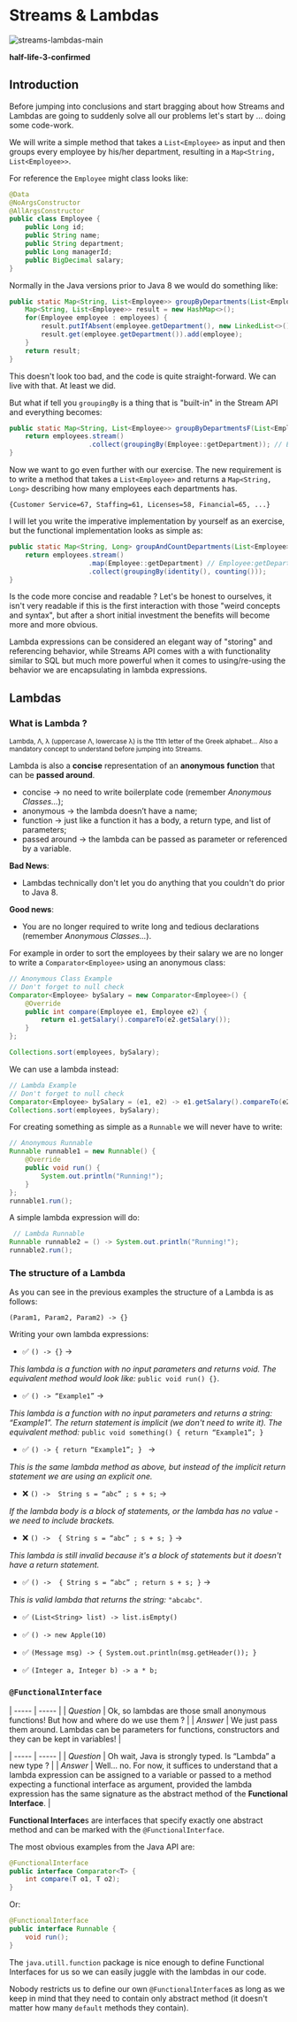 # Streams & Lambdas

![streams-lambdas-main](media/streams-lambdas-main.jpg)

**half-life-3-confirmed**

## Introduction

Before jumping into conclusions and start bragging about how Streams and Lambdas are going to suddenly solve all our problems let's start by ... doing some code-work. 

We will write a simple method that takes a `List<Employee>` as input and then groups every employee by his/her department, resulting in a `Map<String, List<Employee>>`. 

For reference the `Employee` might class looks like:

```java
@Data
@NoArgsConstructor
@AllArgsConstructor
public class Employee {
    public Long id;
    public String name;
    public String department;
    public Long managerId;
    public BigDecimal salary;
}
```

Normally in the Java versions prior to Java 8 we would do something like:

```java
public static Map<String, List<Employee>> groupByDepartments(List<Employee> employees) {
    Map<String, List<Employee>> result = new HashMap<>();
    for(Employee employee : employees) {
        result.putIfAbsent(employee.getDepartment(), new LinkedList<>());
        result.get(employee.getDepartment()).add(employee);
    }
    return result;
}
```

This doesn't look too bad, and the code is quite straight-forward. We can live with that. At least we did.

But what if tell you `groupingBy` is a thing that is "built-in" in the Stream API and everything becomes:

```java
public static Map<String, List<Employee>> groupByDepartmentsF(List<Employee> employees) {
    return employees.stream()
                    .collect(groupingBy(Employee::getDepartment)); // Employee:getDepartment is a lambda
}
```

Now we want to go even further with our exercise. The new requirement is to write a method that takes a `List<Employee>` and returns a `Map<String, Long>` describing how many employees each departments has.

```
{Customer Service=67, Staffing=61, Licenses=58, Financial=65, ...}
```

I will let you write the imperative implementation by yourself as an exercise, but the functional implementation looks as simple as:

```java
public static Map<String, Long> groupAndCountDepartments(List<Employee> employees) {
    return employees.stream()
                    .map(Employee::getDepartment) // Employee:getDepartment is a lambda
                    .collect(groupingBy(identity(), counting()));
}
```

Is the code more concise and readable ? Let's be honest to ourselves, it isn't very readable if this is the first interaction with those "weird concepts and syntax", but after a short initial investment the benefits will become more and more obvious.

Lambda expressions can be considered an elegant way of "storing" and referencing behavior, while Streams API comes with a with functionality similar to SQL but much more powerful when it comes to using/re-using the behavior we are encapsulating in lambda expressions. 

## Lambdas

### What is Lambda ?

<sup>Lambda, Λ, λ (uppercase Λ, lowercase λ) is the 11th letter of the Greek alphabet... Also a mandatory concept to understand before jumping into Streams.</sup>

Lambda is also a **concise** representation of an **anonymous** **function** that can be **passed around**.
* concise → no need to write boilerplate code (remember *Anonymous Classes...*);
* anonymous → the lambda doesn’t have a name;
* function → just like a function it has a body, a return type, and list of parameters;
* passed around → the lambda can be passed as parameter or referenced by a variable.

**Bad News**:
* Lambdas technically don't let you do anything that you couldn't do prior to Java 8. 

**Good news**:
* You are no longer required to write long and tedious declarations (remember *Anonymous Classes...*). 

For example in order to sort the employees by their salary we are no longer to write a `Comparator<Employee>` using an anonymous class:

```java
// Anonymous Class Example
// Don't forget to null check
Comparator<Employee> bySalary = new Comparator<Employee>() {
    @Override
    public int compare(Employee e1, Employee e2) {
        return e1.getSalary().compareTo(e2.getSalary());
    }
};

Collections.sort(employees, bySalary);
```

We can use a lambda instead:

```java
// Lambda Example
// Don't forget to null check
Comparator<Employee> bySalary = (e1, e2) -> e1.getSalary().compareTo(e2.getSalary());
Collections.sort(employees, bySalary);
```

For creating something as simple as a `Runnable` we will never have to write:

```java
// Anonymous Runnable
Runnable runnable1 = new Runnable() {
    @Override
    public void run() {
        System.out.println("Running!");
    }
};
runnable1.run();
``` 

A simple lambda expression will do:

```java
 // Lambda Runnable
Runnable runnable2 = () -> System.out.println("Running!");
runnable2.run();
```

### The structure of a Lambda 

As you can see in the previous examples the structure of a Lambda is as follows:

`(Param1, Param2, Param2) -> {}`

Writing your own lambda expressions:

* :white_check_mark: `() -> {}` →

*This lambda is a function with no input parameters and returns void. The equivalent method would look like:* `public void run() {}`.

* :white_check_mark: `() -> “Example1”` →

*This lambda is a function with no input parameters and returns a string: “Example1”. The return statement is implicit (we don't need to write it). The equivalent method:* `public void something() { return “Example1”; }`

* :white_check_mark: `() -> { return “Example1”; } ` → 

*This is the same lambda method as above, but instead of the implicit return statement we are using an explicit one.*

* :x: `() ->  String s = “abc” ; s + s;` →

*If the lambda body is a block of statements, or the lambda has no value - we need to include brackets.*

* :x: `() ->  { String s = “abc” ; s + s; }` →

*This lambda is still invalid because it's a block of statements but it doesn't have a return statement.*

* :white_check_mark: `() ->  { String s = “abc” ; return s + s; }` →

*This is valid lambda that returns the string:* `"abcabc"`.

* :white_check_mark: `(List<String> list) -> list.isEmpty()`

* :white_check_mark: `() -> new Apple(10)`

* :white_check_mark: `(Message msg) -> { System.out.println(msg.getHeader()); }`

* :white_check_mark: `(Integer a, Integer b) -> a * b;`

### `@FunctionalInterface`

| ----- | ----- |
| *Question* | Ok, so lambdas are those small anonymous functions! But how and where do we use them ? |
| *Answer* | We just pass them around. Lambdas can be parameters for functions, constructors and they can be kept in variables! |

| ----- | ----- |
| *Question* | Oh wait, Java is strongly typed. Is “Lambda” a new type ?  |
| *Answer* | Well… no. For now, it suffices to understand that a lambda expression can be assigned to a variable or passed to a method expecting a functional interface as argument, provided the lambda expression has the same signature as the abstract method of the **Functional Interface**. |

**Functional Interface**s are interfaces that specify exactly one abstract method and can be marked with the `@FunctionalInterface`.

The most obvious examples from the Java API are:

```java
@FunctionalInterface
public interface Comparator<T> {
	int compare(T o1, T o2);
}
```

Or:

```java
@FunctionalInterface
public interface Runnable {
	void run();
}
```

The `java.utill.function` package is nice enough to define Functional Interfaces for us so we can easily juggle with the lambdas in our code.

Nobody restricts us to define our own `@FunctionalInterface`s as long as we keep in mind that they need to contain only abstract method (it doesn't matter how many `default` methods they contain).












